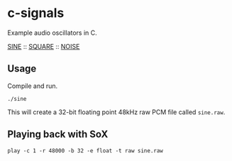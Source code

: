 # c-signals
Example audio oscillators in C.

<a href = "sine.c">SINE</a> :: <a href = "square.c">SQUARE</a>  :: <a href = "noise.c">NOISE</a>

## Usage
Compile and run. 
```
./sine
```
This will create a 32-bit floating point 48kHz raw PCM file called `sine.raw`.

## Playing back with SoX
```
play -c 1 -r 48000 -b 32 -e float -t raw sine.raw
```
